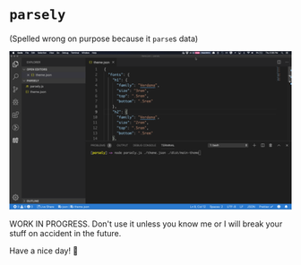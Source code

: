 # `parsely` 

(Spelled wrong on purpose because it `parse`s data)

![screen shot](.docs/parsely.gif)

WORK IN PROGRESS. Don't use it unless you know me or I will break your stuff on accident in the future. 

Have a nice day! 🍕
